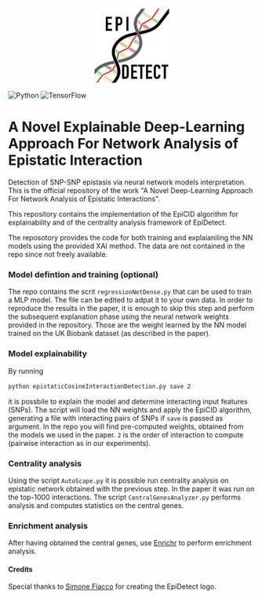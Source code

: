 <p align="center">
  <img src="docs/epidetect_logo.svg" alt="EpiDetect logo" width=30%>
</p>

![Python](https://img.shields.io/badge/python-3670A0?style=for-the-badge&logo=python&logoColor=ffdd54) ![TensorFlow](https://img.shields.io/badge/TensorFlow-%23FF6F00.svg?style=for-the-badge&logo=TensorFlow&logoColor=white)

# A Novel Explainable Deep-Learning Approach For Network Analysis of Epistatic Interaction
Detection of SNP-SNP epistasis via neural network models interpretation. This is the official repository of the work "A Novel Deep-Learning Approach For Network Analysis of Epistatic Interactions".

This repository contains the implementation of the EpiCID algorithm for explainability and of the centrality analysis framework of EpiDetect.

The reposotory provides the code for both training and explaianiling the NN models using the provided XAI method. The data are not contained in the repo since not freely available.

### Model defintion and training (optional)

The repo contains the scrit ```regressionNetDense.py``` that can be used to train a MLP model. The file can be edited to adpat it to your own data. In order to reproduce the results in the paper, it is enough to skip this step and perform the subsequent explanation phase using the neural network weights provided in the repository. Those are the weight learned by the NN model trained on the UK Biobank dataset (as described in the paper).

### Model explainability

By running 

```bash
python epistaticCosineInteractionDetection.py save 2
```
it is possbile to explain the model and determine interacting input features (SNPs). The script will load the NN weights and apply the EpiCID algorithm, generating a file with interacting pairs of SNPs if ```save``` is passed as argument. In the repo you will find pre-computed weights, obtained from the models we used in the paper. ```2``` is the order of interaction to compute (pairwise interaction as in our experiments).

### Centrality analysis

Using the script ```AutoScape.py``` it is possible run centrality analysis on epistatic network obtained with the previous step. In the paper it was run on the top-1000 interactions. The script ```CentralGenesAnalyzer.py``` performs analysis and computes statistics on the central genes.

### Enrichment analysis
After having obtained the central genes, use [Enrichr](https://maayanlab.cloud/Enrichr/) to perform enrichment analysis.

#### Credits

Special thanks to [Simone Fiacco](https://www.linkedin.com/in/simone-fiacco-27bb5a25a/) for creating the EpiDetect logo.

